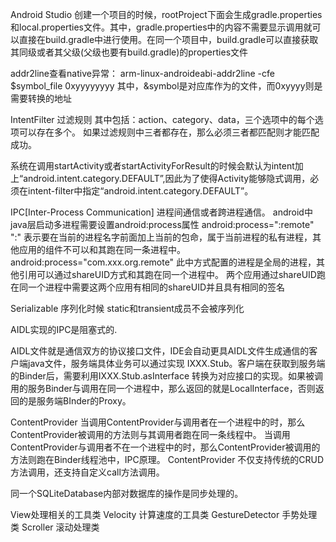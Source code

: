 Android Studio 创建一个项目的时候，rootProject下面会生成gradle.properties和local.properties文件。其中，gradle.properties中的内容不需要显示调用就可以直接在build.gradle中进行使用。在同一个项目中，build.gradle可以直接获取其同级或者其父级(父级也要有build.gradle)的properties文件

addr2line查看native异常：
arm-linux-androideabi-addr2line -cfe $symbol_file 0xyyyyyyyy
其中，&symbol是对应库作为的文件，而0xyyyy则是需要转换的地址

IntentFilter 过滤规则
其中包括：action、category、data，三个选项中的每个选项可以存在多个。
如果过滤规则中三者都存在，那么必须三者都匹配则才能匹配成功。

系统在调用startActivity或者startActivityForResult的时候会默认为intent加上“android.intent.category.DEFAULT”,因此为了使得Activity能够隐式调用，必须在intent-filter中指定“android.intent.category.DEFAULT”。

IPC[Inter-Process Communication] 进程间通信或者跨进程通信。
android中java层启动多进程需要设置android:process属性
android:process=":remote"  
    ":" 表示要在当前的进程名字前面加上当前的包命，属于当前进程的私有进程，其他应用的组件不可以和其跑在同一条进程中。
android:process="com.xxx.org.remote" 
    此中方式配置的进程是全局的进程，其他引用可以通过shareUID方式和其跑在同一个进程中。
    两个应用通过shareUID跑在同一个进程中需要这两个应用有相同的shareUID并且具有相同的签名

Serializable 序列化时候 static和transient成员不会被序列化

AIDL实现的IPC是阻塞式的.    

AIDL文件就是通信双方的协议接口文件，IDE会自动更具AIDL文件生成通信的客户端java文件，服务端具体业务可以通过实现 IXXX.Stub。客户端在获取到服务端的Binder后，需要利用IXXX.Stub.asInterface 转换为对应接口的实现。如果被调用的服务Binder与调用在同一个进程中，那么返回的就是LocalInterface，否则返回的是服务端BInder的Proxy。

ContentProvider
    当调用ContentProvider与调用者在一个进程中的时，那么ContentProvider被调用的方法则与其调用者跑在同一条线程中。
    当调用ContentProvider与调用者不在一个进程中的时，那么ContentProvider被调用的方法则跑在Binder线程池中，IPC原理。
    ContentProvider 不仅支持传统的CRUD方法调用，还支持自定义call方法调用。

同一个SQLiteDatabase内部对数据库的操作是同步处理的。

View处理相关的工具类
Velocity 计算速度的工具类
GestureDetector 手势处理类
Scroller 滚动处理类















